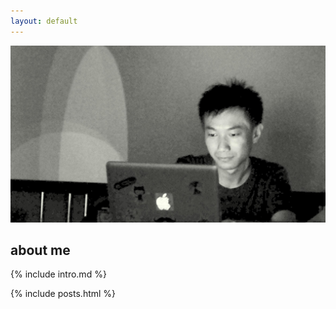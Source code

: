 ```yaml
---
layout: default
---
```


<img src="/img/sean.jpg" alt="Sean Lee" width="600">

## about me
{% include intro.md %}


{% include posts.html %}
